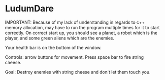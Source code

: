 # LudumDare

IMPORTANT: Because of my lack of understanding in regards to c++ memory allocation, may have to run the program multiple times for it to start correctly. On correct start up, you should see a planet, a robot which is the player, and some green aliens which are the enemies.

Your health bar is on the bottom of the window.

Controls: arrow buttons for movement. Press space bar to fire string cheese.

Goal: Destroy enemies with string cheese and don't let them touch you.
